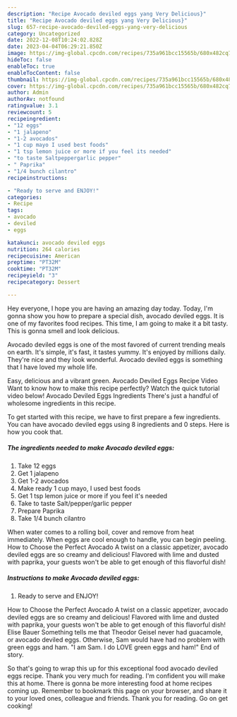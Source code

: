 ```yaml
---
description: "Recipe Avocado deviled eggs yang Very Delicious}"
title: "Recipe Avocado deviled eggs yang Very Delicious}"
slug: 657-recipe-avocado-deviled-eggs-yang-very-delicious
category: Uncategorized
date: 2022-12-08T10:24:02.828Z
date: 2023-04-04T06:29:21.850Z
image: https://img-global.cpcdn.com/recipes/735a961bcc15565b/680x482cq70/avocado-deviled-eggs-recipe-main-photo.jpg
hideToc: false
enableToc: true
enableTocContent: false
thumbnail: https://img-global.cpcdn.com/recipes/735a961bcc15565b/680x482cq70/avocado-deviled-eggs-recipe-main-photo.jpg
cover: https://img-global.cpcdn.com/recipes/735a961bcc15565b/680x482cq70/avocado-deviled-eggs-recipe-main-photo.jpg
author: Admin
authorAv: notfound
ratingvalue: 3.1
reviewcount: 5
recipeingredient:
- "12 eggs"
- "1 jalapeno"
- "1-2 avocados"
- "1 cup mayo I used best foods"
- "1 tsp lemon juice or more if you feel its needed"
- "to taste Saltpeppergarlic pepper"
- " Paprika"
- "1/4 bunch cilantro"
recipeinstructions:

- "Ready to serve and ENJOY!"
categories:
- Recipe
tags:
- avocado
- deviled
- eggs

katakunci: avocado deviled eggs 
nutrition: 264 calories
recipecuisine: American
preptime: "PT32M"
cooktime: "PT32M"
recipeyield: "3"
recipecategory: Dessert

---
```



Hey everyone, I hope you are having an amazing day today. Today, I'm gonna show you how to prepare a special dish, avocado deviled eggs. It is one of my favorites food recipes. This time, I am going to make it a bit tasty. This is gonna smell and look delicious.

Avocado deviled eggs is one of the most favored of current trending meals on earth. It's simple, it's fast, it tastes yummy. It's enjoyed by millions daily. They're nice and they look wonderful. Avocado deviled eggs is something that I have loved my whole life.

Easy, delicious and a vibrant green. Avocado Deviled Eggs Recipe Video Want to know how to make this recipe perfectly? Watch the quick tutorial video below! Avocado Deviled Eggs Ingredients There&#39;s just a handful of wholesome ingredients in this recipe.


To get started with this recipe, we have to first prepare a few ingredients. You can have avocado deviled eggs using 8 ingredients and 0 steps. Here is how you cook that.

<!--inarticleads1-->

##### The ingredients needed to make Avocado deviled eggs:

1. Take 12 eggs
1. Get 1 jalapeno
1. Get 1-2 avocados
1. Make ready 1 cup mayo, I used best foods
1. Get 1 tsp lemon juice or more if you feel it&#39;s needed
1. Take to taste Salt/pepper/garlic pepper
1. Prepare  Paprika
1. Take 1/4 bunch cilantro


When water comes to a rolling boil, cover and remove from heat immediately. When eggs are cool enough to handle, you can begin peeling. How to Choose the Perfect Avocado A twist on a classic appetizer, avocado deviled eggs are so creamy and delicious! Flavored with lime and dusted with paprika, your guests won&#39;t be able to get enough of this flavorful dish! 

<!--inarticleads2-->

##### Instructions to make Avocado deviled eggs:


1. Ready to serve and ENJOY!

How to Choose the Perfect Avocado A twist on a classic appetizer, avocado deviled eggs are so creamy and delicious! Flavored with lime and dusted with paprika, your guests won&#39;t be able to get enough of this flavorful dish! Elise Bauer Something tells me that Theodor Geisel never had guacamole, or avocado deviled eggs. Otherwise, Sam would have had no problem with green eggs and ham. &#34;I am Sam. I do LOVE green eggs and ham!&#34; End of story. 

So that's going to wrap this up for this exceptional food avocado deviled eggs recipe. Thank you very much for reading. I'm confident you will make this at home. There is gonna be more interesting food at home recipes coming up. Remember to bookmark this page on your browser, and share it to your loved ones, colleague and friends. Thank you for reading. Go on get cooking!
